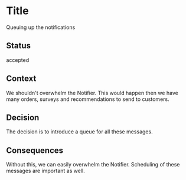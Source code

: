 # Title
Queuing up the notifications

## Status

accepted

## Context

We shouldn't overwhelm the Notifier.  This would happen then we have many orders, surveys and recommendations to send to customers.

## Decision

The decision is to introduce a queue for all these messages.

## Consequences

Without this, we can easily overwhelm the Notifier.  Scheduling of these messages are important as well.  

